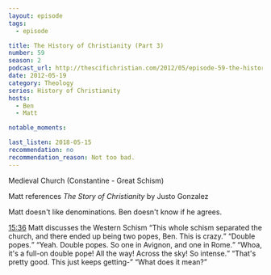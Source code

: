 ```yaml
---
layout: episode
tags:
  - episode

title: The History of Christianity (Part 3)
number: 59
season: 2
podcast_url: http://thescifichristian.com/2012/05/episode-59-the-history-of-christianity-part-3/
date: 2012-05-19
category: Theology
series: History of Christianity
hosts:
  - Ben
  - Matt

notable_moments:

last_listen: 2018-05-15
recommendation: no
recommendation_reason: Not too bad.
---
```

Medieval Church (Constantine - Great Schism)

Matt references <i class="work-title">The Story of Christianity</i> by Justo Gonzalez

Matt doesn't like denominations. Ben doesn't know if he agrees. 

<div class="quote">
  <a class="timestamp tag is-medium is-rounded is-primary" href="http://thescifichristian.com/2012/05/episode-59-the-history-of-christianity-part-3/#t=15:36">15:36</a>
  <span class="quote-context tag is-size-6">Matt discusses the Western Schism</span>
  <q class="matt">This whole schism separated the church, and there ended up being two popes, Ben. This is crazy.</q>
  <q class="ben">Double popes.</q>
  <q class="matt">Yeah. Double popes. So one in Avignon, and one in Rome.</q>
  <q class="ben">Whoa, it's a full-on double pope! All the way! Across the sky! So intense.</q>
  <q class="matt">That's pretty good. This just keeps getting-</q>
  <q class="ben">What does it mean?</q>
</div>